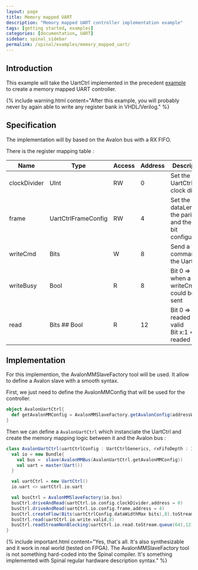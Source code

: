 ```yaml
---
layout: page
title: Memory mapped UART
description: "Memory mapped UART controller implementation example"
tags: [getting started, examples]
categories: [documentation, UART]
sidebar: spinal_sidebar
permalink: /spinal/examples/memory_mapped_uart/
---
```


## Introduction
This example will take the UartCtrl implemented in the precedent [example](/SpinalDoc/spinal/examples/uart/) to create a memory mapped UART controller.

{% include warning.html content="After this example, you will probably never by again able to write any register bank in VHDL/Verilog." %}

## Specification
The implementation will by based on the Avalon bus with a RX FIFO.

There is the register mapping table :

| Name | Type | Access | Address | Description |
| ------- | ---- | --- | --- | --- |
| clockDivider | UInt | RW | 0 | Set the UartCtrl clock divider |
| frame | UartCtrlFrameConfig | RW  | 4 | Set the dataLength, the parity and the stop bit configuration |
| writeCmd | Bits | W | 8 | Send a write command to the UartCtrl  |
| writeBusy | Bool | R | 8 | Bit 0 => zero when a new writeCmd could be sent |
| read | Bits ## Bool | R | 12 | Bit 0 => readed data valid <br> Bit x:1 => readed data |

## Implementation
For this implemention, the AvalonMMSlaveFactory tool will be used. It allow to define a Avalon slave with a smooth syntax.

First, we just need to define the AvalonMMConfig that will be used for the controller.

```scala
object AvalonUartCtrl{
  def getAvalonMMConfig = AvalonMMSlaveFactory.getAvalonConfig(addressWidth = 4, dataWidth = 32)
}
```

Then we can define a `AvalonUartCtrl` which instanciate the UartCtrl and create the memory mapping logic between it and the Avalon bus :

```scala
class AvalonUartCtrl(uartCtrlConfig : UartCtrlGenerics, rxFifoDepth : Int) extends Component{
  val io = new Bundle{
    val bus =  slave(AvalonMMBus(AvalonUartCtrl.getAvalonMMConfig))
    val uart = master(Uart())
  }

  val uartCtrl = new UartCtrl()
  io.uart <> uartCtrl.io.uart

  val busCtrl = AvalonMMSlaveFactory(io.bus)
  busCtrl.driveAndRead(uartCtrl.io.config.clockDivider,address = 0)
  busCtrl.driveAndRead(uartCtrl.io.config.frame,address = 4)
  busCtrl.createFlow(Bits(uartCtrlConfig.dataWidthMax bits),8).toStream >-> uartCtrl.io.write
  busCtrl.read(uartCtrl.io.write.valid,8)
  busCtrl.readStreamNonBlocking(uartCtrl.io.read.toStream.queue(64),12)
}
```

{% include important.html content="Yes, that's all. It's also synthesizable and it work in real world (tested on FPGA). The AvalonMMSlaveFactory tool is not something hard-coded into the Spinal compiler. It's something implemented with Spinal regular hardware description syntax." %}

